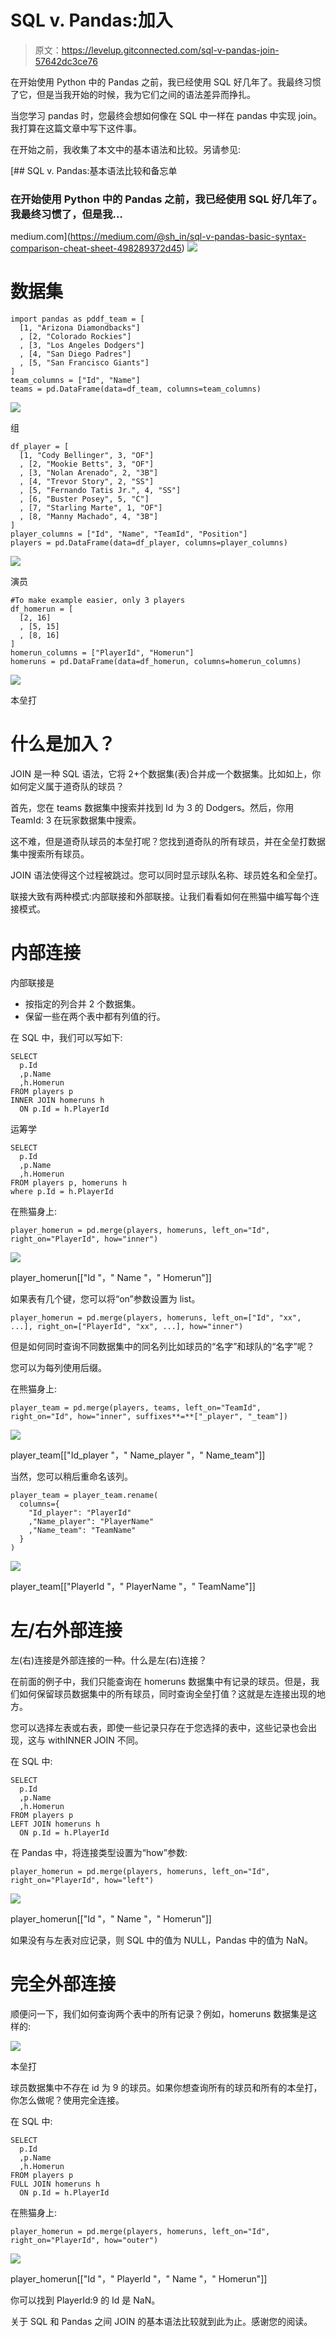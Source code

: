 # SQL v. Pandas:加入

> 原文：<https://levelup.gitconnected.com/sql-v-pandas-join-57642dc3ce76>

在开始使用 Python 中的 Pandas 之前，我已经使用 SQL 好几年了。我最终习惯了它，但是当我开始的时候，我为它们之间的语法差异而挣扎。

当您学习 pandas 时，您最终会想如何像在 SQL 中一样在 pandas 中实现 join。我打算在这篇文章中写下这件事。

在开始之前，我收集了本文中的基本语法和比较。另请参见:

[](https://medium.com/@sh_in/sql-v-pandas-basic-syntax-comparison-cheat-sheet-498289372d45) [## SQL v. Pandas:基本语法比较和备忘单

### 在开始使用 Python 中的 Pandas 之前，我已经使用 SQL 好几年了。我最终习惯了，但是我…

medium.com](https://medium.com/@sh_in/sql-v-pandas-basic-syntax-comparison-cheat-sheet-498289372d45) ![](img/3c6d85580695ecf76df76fceb2901a5a.png)

# **数据集**

```
import pandas as pddf_team = [
  [1, "Arizona Diamondbacks"]
  , [2, "Colorado Rockies"]
  , [3, "Los Angeles Dodgers"]
  , [4, "San Diego Padres"]
  , [5, "San Francisco Giants"]
]
team_columns = ["Id", "Name"]
teams = pd.DataFrame(data=df_team, columns=team_columns)
```

![](img/7ad8996cddfe058f6cfcd0f9f5daf72b.png)

组

```
df_player = [
  [1, "Cody Bellinger", 3, "OF"]
  , [2, "Mookie Betts", 3, "OF"]
  , [3, "Nolan Arenado", 2, "3B"]
  , [4, "Trevor Story", 2, "SS"]
  , [5, "Fernando Tatis Jr.", 4, "SS"]
  , [6, "Buster Posey", 5, "C"]
  , [7, "Starling Marte", 1, "OF"]
  , [8, "Manny Machado", 4, "3B"]
]
player_columns = ["Id", "Name", "TeamId", "Position"]
players = pd.DataFrame(data=df_player, columns=player_columns)
```

![](img/964fdfcc1345a14cc25ad5a98dd98016.png)

演员

```
#To make example easier, only 3 players
df_homerun = [
  [2, 16]
  , [5, 15]
  , [8, 16]
]
homerun_columns = ["PlayerId", "Homerun"]
homeruns = pd.DataFrame(data=df_homerun, columns=homerun_columns)
```

![](img/a109d28689b499fd68fb8988dc721be8.png)

本垒打

# 什么是加入？

JOIN 是一种 SQL 语法，它将 2+个数据集(表)合并成一个数据集。比如如上，你如何定义属于道奇队的球员？

首先，您在 teams 数据集中搜索并找到 Id 为 3 的 Dodgers。然后，你用 TeamId: 3 在玩家数据集中搜索。

这不难，但是道奇队球员的本垒打呢？您找到道奇队的所有球员，并在全垒打数据集中搜索所有球员。

JOIN 语法使得这个过程被跳过。您可以同时显示球队名称、球员姓名和全垒打。

联接大致有两种模式:内部联接和外部联接。让我们看看如何在熊猫中编写每个连接模式。

# 内部连接

内部联接是

*   按指定的列合并 2 个数据集。
*   保留一些在两个表中都有列值的行。

在 SQL 中，我们可以写如下:

```
SELECT
  p.Id
  ,p.Name
  ,h.Homerun
FROM players p
INNER JOIN homeruns h
  ON p.Id = h.PlayerId
```

运筹学

```
SELECT
  p.Id
  ,p.Name
  ,h.Homerun
FROM players p, homeruns h
where p.Id = h.PlayerId
```

在熊猫身上:

```
player_homerun = pd.merge(players, homeruns, left_on="Id", right_on="PlayerId", how="inner")
```

![](img/8c7246473bcda52daa3ae1ad4563c1ed.png)

player_homerun[["Id "，" Name "，" Homerun"]]

如果表有几个键，您可以将“on”参数设置为 list。

```
player_homerun = pd.merge(players, homeruns, left_on=["Id", "xx", ...], right_on=["PlayerId", "xx", ...], how="inner")
```

但是如何同时查询不同数据集中的同名列比如球员的“名字”和球队的“名字”呢？

您可以为每列使用后缀。

在熊猫身上:

```
player_team = pd.merge(players, teams, left_on="TeamId", right_on="Id", how="inner", suffixes**=**["_player", "_team"])
```

![](img/1d7dc55f7563b9fd1c56fbb9865dd31f.png)

player_team[["Id_player "，" Name_player "，" Name_team"]]

当然，您可以稍后重命名该列。

```
player_team = player_team.rename(
  columns={
    "Id_player": "PlayerId"
    ,"Name_player": "PlayerName"
    ,"Name_team": "TeamName"
  }
)
```

![](img/0682f9bc0f9793c319b0860b9f2ebc7b.png)

player_team[["PlayerId "，" PlayerName "，" TeamName"]]

# 左/右外部连接

左(右)连接是外部连接的一种。什么是左(右)连接？

在前面的例子中，我们只能查询在 homeruns 数据集中有记录的球员。但是，我们如何保留球员数据集中的所有球员，同时查询全垒打值？这就是左连接出现的地方。

您可以选择左表或右表，即使一些记录只存在于您选择的表中，这些记录也会出现，这与 withINNER JOIN 不同。

在 SQL 中:

```
SELECT
  p.Id
  ,p.Name
  ,h.Homerun
FROM players p
LEFT JOIN homeruns h
  ON p.Id = h.PlayerId
```

在 Pandas 中，将连接类型设置为“how”参数:

```
player_homerun = pd.merge(players, homeruns, left_on="Id", right_on="PlayerId", how="left")
```

![](img/b2f70dcece61f742bafd7abb6cf2dee3.png)

player_homerun[["Id "，" Name "，" Homerun"]]

如果没有与左表对应记录，则 SQL 中的值为 NULL，Pandas 中的值为 NaN。

# 完全外部连接

顺便问一下，我们如何查询两个表中的所有记录？例如，homeruns 数据集是这样的:

![](img/19790271c83a68e80c94cbbf8e698c7d.png)

本垒打

球员数据集中不存在 id 为 9 的球员。如果你想查询所有的球员和所有的本垒打，你怎么做呢？使用完全连接。

在 SQL 中:

```
SELECT
  p.Id
  ,p.Name
  ,h.Homerun
FROM players p
FULL JOIN homeruns h
  ON p.Id = h.PlayerId
```

在熊猫身上:

```
player_homerun = pd.merge(players, homeruns, left_on="Id", right_on="PlayerId", how="outer")
```

![](img/71296d229bcd9877a33a7bd30e9698be.png)

player_homerun[["Id "，" PlayerId "，" Name "，" Homerun"]]

你可以找到 PlayerId:9 的 Id 是 NaN。

关于 SQL 和 Pandas 之间 JOIN 的基本语法比较就到此为止。感谢您的阅读。